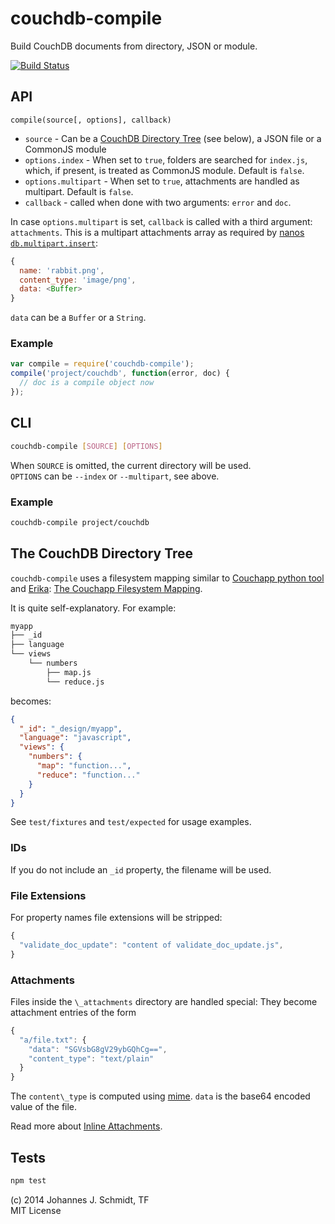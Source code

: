 # couchdb-compile
Build CouchDB documents from directory, JSON or module.

[![Build
Status](https://travis-ci.org/jo/couchdb-compile.svg?branch=master)](http://travis-ci.org/jo/couchdb-compile)


## API
`compile(source[, options], callback)`

* `source` - Can be a [CouchDB Directory Tree](#the-couchdb-directory-tree) (see below), a JSON file or a CommonJS module
* `options.index` - When set to `true`, folders are searched for `index.js`, which, if present, is treated as CommonJS module. Default is `false`.
* `options.multipart` - When set to `true`, attachments are handled as multipart. Default is `false`.
* `callback` - called when done with two arguments: `error` and `doc`.

In case `options.multipart` is set, `callback` is called with a third argument:
`attachments`. This is a multipart attachments array as required by [nanos
`db.multipart.insert`](https://github.com/dscape/nano#dbmultipartinsertdoc-attachments-params-callback):

```js
{
  name: 'rabbit.png',
  content_type: 'image/png',
  data: <Buffer>
}
```
`data` can be a `Buffer` or a `String`.


### Example

```js
var compile = require('couchdb-compile');
compile('project/couchdb', function(error, doc) {
  // doc is a compile object now
});
```


## CLI

```sh
couchdb-compile [SOURCE] [OPTIONS]
```

When `SOURCE` is omitted, the current directory will be used.  
`OPTIONS` can be `--index` or `--multipart`, see above.

### Example

```sh
couchdb-compile project/couchdb
```

## The CouchDB Directory Tree
`couchdb-compile` uses a filesystem mapping similar to [Couchapp python
tool](https://github.com/couchapp/couchapp) and
[Erika](https://github.com/benoitc/erica):
[The Couchapp Filesystem
Mapping](https://github.com/couchapp/couchapp/wiki/Complete-Filesystem-to-Design-Doc-Mapping-Example).

It is quite self-explanatory. For example:

```sh
myapp
├── _id
├── language
└── views
    └── numbers
        ├── map.js
        └── reduce.js
```

becomes:
```json
{
  "_id": "_design/myapp",
  "language": "javascript",
  "views": {
    "numbers": {
      "map": "function...",
      "reduce": "function..."
    }
  }
}
```

See `test/fixtures` and `test/expected` for usage examples.


### IDs

If you do not include an `_id` property, the filename will be used.


### File Extensions
For property names file extensions will be stripped:

```js
{
  "validate_doc_update": "content of validate_doc_update.js",
}
```

### Attachments
Files inside the `\_attachments` directory are handled special:
They become attachment entries of the form

```js
{
  "a/file.txt": {
    "data": "SGVsbG8gV29ybGQhCg==",
    "content_type": "text/plain"
  }
}
```

The `content\_type` is computed using [mime](https://github.com/broofa/node-mime).
`data` is the base64 encoded value of the file.

Read more about [Inline
Attachments](http://wiki.apache.org/couchdb/HTTP_Document_API#Inline_Attachments).


## Tests

```sh
npm test
```

(c) 2014 Johannes J. Schmidt, TF  
MIT License
